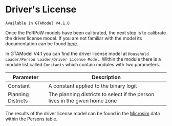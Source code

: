 # Driver's License

`Available in GTAModel V4.1.0`

Once the PoRPoW models have been calibrated, the next step is to calibrate the
driver license model.  If you are not familiar with the model its documentation can be found
[here](../model_design/auto_ownership.md).

In GTAModel V4.1 you can find the driver license model at `Household Loader/Person Loader/Driver License Model`.
Within the module there is a module list called `Constants` which contain modules with two parameters.

| Parameter | Description |
|--------------------|-------------------------------------------------------------------------------|
| Constant | A constant applied to the binary logit |
| Planning Districts | The planning districts to select if the person lives in the   given home zone |

The results of the driver license model can be found in the [Microsim](../user_guide/file_formats/microsim.md)
data within the Persons table.